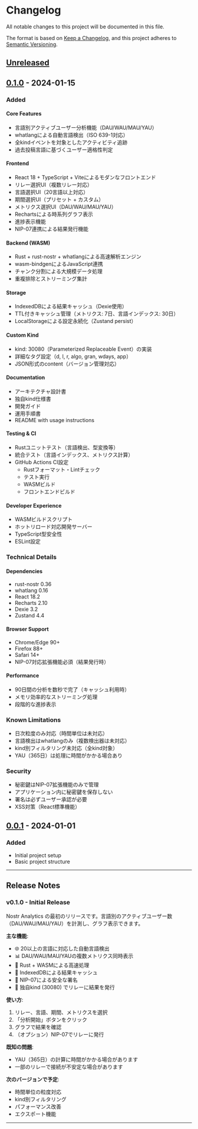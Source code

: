 # Changelog

All notable changes to this project will be documented in this file.

The format is based on [Keep a Changelog](https://keepachangelog.com/en/1.0.0/),
and this project adheres to [Semantic Versioning](https://semver.org/spec/v2.0.0.html).

## [Unreleased]

## [0.1.0] - 2024-01-15

### Added

#### Core Features
- 言語別アクティブユーザー分析機能（DAU/WAU/MAU/YAU）
- whatlangによる自動言語検出（ISO 639-1対応）
- 全kindイベントを対象としたアクティビティ追跡
- 過去投稿言語に基づくユーザー適格性判定

#### Frontend
- React 18 + TypeScript + Viteによるモダンなフロントエンド
- リレー選択UI（複数リレー対応）
- 言語選択UI（20言語以上対応）
- 期間選択UI（プリセット + カスタム）
- メトリクス選択UI（DAU/WAU/MAU/YAU）
- Rechartsによる時系列グラフ表示
- 進捗表示機能
- NIP-07連携による結果発行機能

#### Backend (WASM)
- Rust + rust-nostr + whatlangによる高速解析エンジン
- wasm-bindgenによるJavaScript連携
- チャンク分割による大規模データ処理
- 重複排除とストリーミング集計

#### Storage
- IndexedDBによる結果キャッシュ（Dexie使用）
- TTL付きキャッシュ管理（メトリクス: 7日、言語インデックス: 30日）
- LocalStorageによる設定永続化（Zustand persist）

#### Custom Kind
- kind: 30080（Parameterized Replaceable Event）の実装
- 詳細なタグ設定（d, l, r, algo, gran, wdays, app）
- JSON形式のcontent（バージョン管理対応）

#### Documentation
- アーキテクチャ設計書
- 独自kind仕様書
- 開発ガイド
- 運用手順書
- README with usage instructions

#### Testing & CI
- Rustユニットテスト（言語検出、型変換等）
- 統合テスト（言語インデックス、メトリクス計算）
- GitHub Actions CI設定
  - Rustフォーマット・Lintチェック
  - テスト実行
  - WASMビルド
  - フロントエンドビルド

#### Developer Experience
- WASMビルドスクリプト
- ホットリロード対応開発サーバー
- TypeScript型安全性
- ESLint設定

### Technical Details

#### Dependencies
- rust-nostr 0.36
- whatlang 0.16
- React 18.2
- Recharts 2.10
- Dexie 3.2
- Zustand 4.4

#### Browser Support
- Chrome/Edge 90+
- Firefox 88+
- Safari 14+
- NIP-07対応拡張機能必須（結果発行時）

#### Performance
- 90日間の分析を数秒で完了（キャッシュ利用時）
- メモリ効率的なストリーミング処理
- 段階的な進捗表示

### Known Limitations
- 日次粒度のみ対応（時間単位は未対応）
- 言語検出はwhatlangのみ（複数検出器は未対応）
- kind別フィルタリング未対応（全kind対象）
- YAU（365日）は処理に時間がかかる場合あり

### Security
- 秘密鍵はNIP-07拡張機能のみで管理
- アプリケーション内に秘密鍵を保存しない
- 署名は必ずユーザー承認が必要
- XSS対策（React標準機能）

## [0.0.1] - 2024-01-01

### Added
- Initial project setup
- Basic project structure

---

## Release Notes

### v0.1.0 - Initial Release

Nostr Analytics の最初のリリースです。言語別のアクティブユーザー数（DAU/WAU/MAU/YAU）を計測し、グラフ表示できます。

**主な機能**:
- 🌐 20以上の言語に対応した自動言語検出
- 📊 DAU/WAU/MAU/YAUの複数メトリクス同時表示
- 🚀 Rust + WASMによる高速処理
- 💾 IndexedDBによる結果キャッシュ
- 🔐 NIP-07による安全な署名
- 📡 独自kind (30080) でリレーに結果を発行

**使い方**:
1. リレー、言語、期間、メトリクスを選択
2. 「分析開始」ボタンをクリック
3. グラフで結果を確認
4. （オプション）NIP-07でリレーに発行

**既知の問題**:
- YAU（365日）の計算に時間がかかる場合があります
- 一部のリレーで接続が不安定な場合があります

**次のバージョンで予定**:
- 時間単位の粒度対応
- kind別フィルタリング
- パフォーマンス改善
- エクスポート機能

---

[Unreleased]: https://github.com/yourusername/NostrAnalytics/compare/v0.1.0...HEAD
[0.1.0]: https://github.com/yourusername/NostrAnalytics/releases/tag/v0.1.0
[0.0.1]: https://github.com/yourusername/NostrAnalytics/releases/tag/v0.0.1

